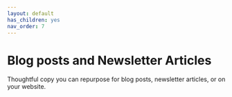 ```yaml
---
layout: default
has_children: yes
nav_order: 7
---
```


# Blog posts and Newsletter Articles

Thoughtful copy you can repurpose for blog posts, newsletter articles, or on your website. 
